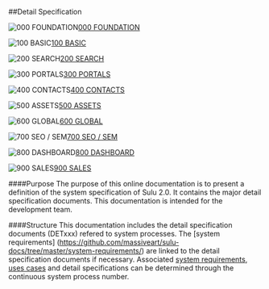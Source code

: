 ##Detail Specification

![000 FOUNDATION](https://raw.github.com/massiveart/sulu-docs/master/system-requirements/images/foundation.png)[000 FOUNDATION](https://github.com/massiveart/sulu-docs/tree/master/detail-specification/000-foundation "000 FOUNDATION")

![100 BASIC](https://raw.github.com/massiveart/sulu-docs/master/system-requirements/images/basic.png)[100 BASIC](https://github.com/massiveart/sulu-docs/tree/master/detail-specification/100-basic "100 BASIC")

![200 SEARCH](https://raw.github.com/massiveart/sulu-docs/master/system-requirements/images/search.png)[200 SEARCH](https://github.com/massiveart/sulu-docs/tree/master/detail-specification/200-search "200 SEARCH")

![300 PORTALS](https://raw.github.com/massiveart/sulu-docs/master/system-requirements/images/portals.png)[300 PORTALS](https://github.com/massiveart/sulu-docs/tree/master/detail-specification/300-portals "300 PORTALS")

![400 CONTACTS](https://raw.github.com/massiveart/sulu-docs/master/system-requirements/images/contacts.png)[400 CONTACTS](https://github.com/massiveart/sulu-docs/tree/master/detail-specification/400-contacts "400 CONTACTS")

![500 ASSETS](https://raw.github.com/massiveart/sulu-docs/master/system-requirements/images/assets.png)[500 ASSETS](https://github.com/massiveart/sulu-docs/tree/master/detail-specification/500-assets "500 ASSETS")

![600 GLOBAL](https://raw.github.com/massiveart/sulu-docs/master/system-requirements/images/global.png)[600 GLOBAL](https://github.com/massiveart/sulu-docs/tree/master/detail-specification/600-global "600 GLOBAL")

![700 SEO / SEM](https://raw.github.com/massiveart/sulu-docs/master/system-requirements/images/seo-sem.png)[700 SEO / SEM](https://github.com/massiveart/sulu-docs/tree/master/detail-specification/700-seo-sem "700 SEO / SEM")

![800 DASHBOARD](https://raw.github.com/massiveart/sulu-docs/master/system-requirements/images/dashboard.png)[800 DASHBOARD](https://github.com/massiveart/sulu-docs/tree/master/detail-specification/800-dashboard "800 DASHBOARD")

![900 SALES](https://raw.github.com/massiveart/sulu-docs/master/system-requirements/images/shop.png)[900 SALES](https://github.com/sulu-cmf/docs/tree/master/detail-specification/900-sales "900 SALES")

####Purpose
The purpose of this online documentation is to present a definition of the system specification of Sulu 2.0. It contains the major detail specification documents. This documentation is intended for the development team.

####Structure
This documentation includes the detail specification documents (DETxxx) refered to system processes. The [system requirements] (https://github.com/massiveart/sulu-docs/tree/master/system-requirements/) are linked to the detail specification documents if necessary. Associated [system requirements](https://github.com/massiveart/sulu-docs/tree/master/system-requirements/), [uses cases](https://github.com/massiveart/sulu-docs/tree/master/use-cases/) and detail specifications can be determined through the continuous system process number.

